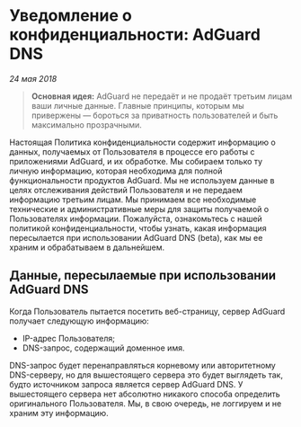 # Уведомление о конфиденциальности: AdGuard DNS
*24 мая 2018*
> **Основная идея:** AdGuard не передаёт и не продаёт третьим лицам ваши личные данные. Главные принципы, которым мы привержены — бороться за приватность пользователей и быть максимально прозрачными.

Настоящая Политика конфиденциальности содержит информацию о данных, получаемых от Пользователя в процессе его работы с приложениями AdGuard, и их обработке. Мы собираем только ту личную информацию, которая необходима для полной функциональности продуктов AdGuard. Мы не используем данные в целях отслеживания действий Пользователя и не передаем информацию третьим лицам. Мы принимаем все необходимые технические и административные меры для защиты получаемой о Пользователях информации.
Пожалуйста, ознакомьтесь с нашей политикой конфиденциальности, чтобы узнать, какая информация пересылается при использовании AdGuard DNS (beta), как мы ее храним и обрабатываем в дальнейшем.

## Данные, пересылаемые при использовании AdGuard DNS

Когда Пользователь пытается посетить веб-страницу, сервер AdGuard получает следующую информацию:

- IP-адрес Пользователя;
- DNS-запрос, содержащий доменное имя.

DNS-запрос будет перенаправляться корневому или авторитетному DNS-серверу, но для вышестоящего сервера это будет выглядеть так, будто источником запроса является сервер AdGuard DNS. У вышестоящего сервера нет абсолютно никакого способа определить оригинального Пользователя. Мы, в свою очередь, не логгируем и не храним эту информацию.
